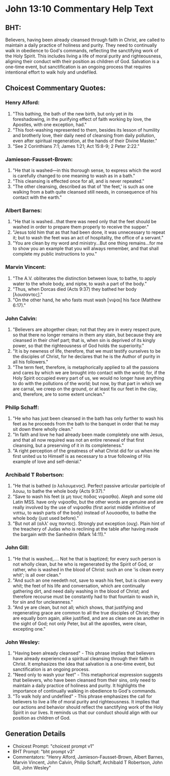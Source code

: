 # John 13:10 Commentary Help Text

## BHT:
Believers, having been already cleansed through faith in Christ, are called to maintain a daily practice of holiness and purity. They need to continually walk in obedience to God's commands, reflecting the sanctifying work of the Holy Spirit. This includes living a life of moral purity and righteousness, aligning their conduct with their position as children of God. Salvation is a one-time event, but sanctification is an ongoing process that requires intentional effort to walk holy and undefiled.

## Choicest Commentary Quotes:
### Henry Alford:
1. "This bathing, the bath of the new birth, but only yet in its foreshadowing, in the purifying effect of faith working by love, the Apostles, with one exception, had."
2. "This foot-washing represented to them, besides its lesson of humility and brotherly love, their daily need of cleansing from daily pollution, even after spiritual regeneration, at the hands of their Divine Master."
3. "See 2 Corinthians 7:1; James 1:21; Act 15:8-9; 2 Peter 2:22."

### Jamieson-Fausset-Brown:
1. "He that is washed—in this thorough sense, to express which the word is carefully changed to one meaning to wash as in a bath."
2. "This cleansing is effected once for all, and is never repeated."
3. "The other cleansing, described as that of 'the feet,' is such as one walking from a bath quite cleansed still needs, in consequence of his contact with the earth."

### Albert Barnes:
1. "He that is washed...that there was need only that the feet should be washed in order to prepare them properly to receive the supper." 
2. "Jesus told him that as that had been done, it was unnecessary to repeat it; but to wash the feet was an act of hospitality, the office of a servant."
3. "You are clean by my word and ministry...But one thing remains...for me to show you an example that you will always remember, and that shall complete my public instructions to you."

### Marvin Vincent:
1. "The A.V. obliterates the distinction between louw, to bathe, to apply water to the whole body, and niptw, to wash a part of the body."
2. "Thus, when Dorcas died (Acts 9:37) they bathed her body [λουσαντες]."
3. "On the other hand, he who fasts must wash [νιψαι] his face (Matthew 6:17)."

### John Calvin:
1. "Believers are altogether clean; not that they are in every respect pure, so that there no longer remains in them any stain, but because they are cleansed in their chief part; that is, when sin is deprived of its kingly power, so that the righteousness of God holds the superiority."
2. "It is by newness of life, therefore, that we must testify ourselves to be the disciples of Christ, for he declares that he is the Author of purity in all his followers."
3. "The term feet, therefore, is metaphorically applied to all the passions and cares by which we are brought into contact with the world; for, if the Holy Spirit occupied every part of us, we would no longer have anything to do with the pollutions of the world; but now, by that part in which we are carnal, we creep on the ground, or at least fix our feet in the clay, and, therefore, are to some extent unclean."

### Philip Schaff:
1. "He who has just been cleansed in the bath has only further to wash his feet as he proceeds from the bath to the banquet in order that he may sit down there wholly clean."
2. "In faith and love he had already been made completely one with Jesus, and that all now required was not an entire renewal of that first cleansing, but a preserving of it in its completeness."
3. "A right perception of the greatness of what Christ did for us when He first united us to Himself is as necessary to a true following of His example of love and self-denial."

### Archibald T Robertson:
1. "He that is bathed (ο λελουμενος). Perfect passive articular participle of λουω, to bathe the whole body (Acts 9:37)."
2. "Save to wash his feet (ε μη τους ποδας νιψασθα). Aleph and some old Latin MSS. have only νιψασθα, but the other words are genuine and are really involved by the use of νιψασθα (first aorist middle infinitive of νιπτω, to wash parts of the body) instead of λουσασθα, to bathe the whole body (just used before)."
3. "But not all (αλλ' ουχ παντες). Strongly put exception (ουχ). Plain hint of the treachery of Judas who is reclining at the table after having made the bargain with the Sanhedrin (Mark 14:11)."

### John Gill:
1. "He that is washed,.... Not he that is baptized; for every such person is not wholly clean, but he who is regenerated by the Spirit of God, or rather, who is washed in the blood of Christ: such an one 'is clean every whit'; is all over clean."
2. "And such an one needeth not, save to wash his feet, but is clean every whit; the feet of his life and conversation, which are continually gathering dirt, and need daily washing in the blood of Christ; and therefore recourse must be constantly had to that fountain to wash in, for sin and for uncleanness."
3. "And ye are clean, but not all; which shows, that justifying and regenerating grace are common to all the true disciples of Christ; they are equally born again, alike justified, and are as clean one as another in the sight of God; not only Peter, but all the apostles, were clean, excepting one."

### John Wesley:
1. "Having been already cleansed" - This phrase implies that believers have already experienced a spiritual cleansing through their faith in Christ. It emphasizes the idea that salvation is a one-time event, but sanctification is an ongoing process.
2. "Need only to wash your feet" - This metaphorical expression suggests that believers, who have been cleansed from their sins, only need to maintain a daily practice of holiness and purity. It highlights the importance of continually walking in obedience to God's commands.
3. "To walk holy and undefiled" - This phrase emphasizes the call for believers to live a life of moral purity and righteousness. It implies that our actions and behavior should reflect the sanctifying work of the Holy Spirit in our lives. It reminds us that our conduct should align with our position as children of God.


## Generation Details
- Choicest Prompt: "choicest prompt v1"
- BHT Prompt: "bht prompt v3"
- Commentators: "Henry Alford, Jamieson-Fausset-Brown, Albert Barnes, Marvin Vincent, John Calvin, Philip Schaff, Archibald T Robertson, John Gill, John Wesley"
